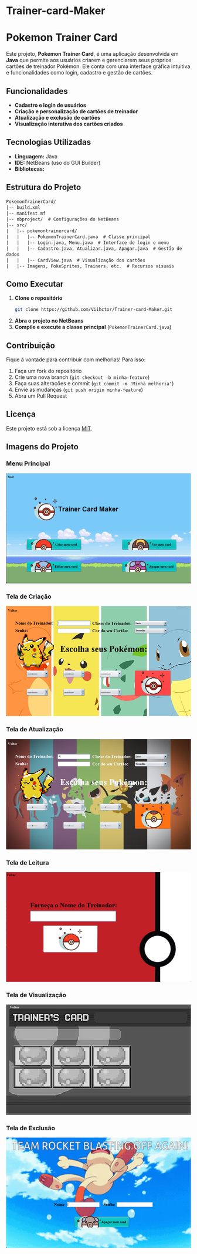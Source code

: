 # Trainer-card-Maker
# Pokemon Trainer Card

Este projeto, **Pokemon Trainer Card**, é uma aplicação desenvolvida em **Java** que permite aos usuários criarem e gerenciarem seus próprios cartões de treinador Pokémon. Ele conta com uma interface gráfica intuitiva e funcionalidades como login, cadastro e gestão de cartões.

## Funcionalidades
- **Cadastro e login de usuários**
- **Criação e personalização de cartões de treinador**
- **Atualização e exclusão de cartões**
- **Visualização interativa dos cartões criados**

## Tecnologias Utilizadas
- **Linguagem:** Java
- **IDE:** NetBeans (uso do GUI Builder)
- **Bibliotecas:** 

## Estrutura do Projeto
```
PokemonTrainerCard/
|-- build.xml
|-- manifest.mf
|-- nbproject/  # Configurações do NetBeans
|-- src/
|   |-- pokemontrainercard/
|   |   |-- PokemonTrainerCard.java  # Classe principal
|   |   |-- Login.java, Menu.java  # Interface de login e menu
|   |   |-- Cadastro.java, Atualizar.java, Apagar.java  # Gestão de dados
|   |   |-- CardView.java  # Visualização dos cartões
|   |-- Imagens, PokeSprites, Trainers, etc.  # Recursos visuais

```

## Como Executar
1. **Clone o repositório**
   ```sh
   git clone https://github.com/Viihctor/Trainer-card-Maker.git
   ```
2. **Abra o projeto no NetBeans**
3. **Compile e execute a classe principal** (`PokemonTrainerCard.java`)

## Contribuição
Fique à vontade para contribuir com melhorias! Para isso:
1. Faça um fork do repositório
2. Crie uma nova branch (`git checkout -b minha-feature`)
3. Faça suas alterações e commit (`git commit -m 'Minha melhoria'`)
4. Envie as mudanças (`git push origin minha-feature`)
5. Abra um Pull Request

## Licença
Este projeto está sob a licença [MIT](LICENSE).

## Imagens do Projeto

### Menu Principal
![Menu Principal](Images/Menu.png)

### Tela de Criação
![Tela de Criação](Images/Create.png)

### Tela de Atualização
![Tela de Atualização](Images/Update.png)

### Tela de Leitura
![Tela de Leitura](Images/Read.png)

### Tela de Visualização
![Tela de Visualização](Images/View.png)

### Tela de Exclusão
![Tela de Exclusão](Images/Delete.png)
